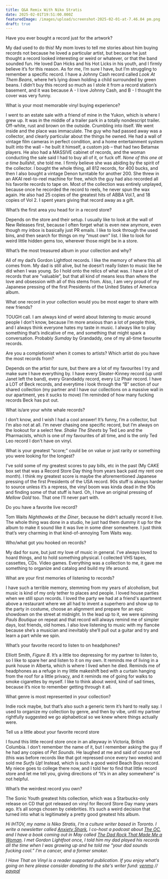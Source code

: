 ```yaml
---
title: Q&A Remix With Niko Stratis
date: 2025-02-01T19:51:00.000Z
featuredImage: /images/upload/screenshot-2025-02-01-at-7.46.04 pm.png
draft: true
---
```

Have you ever bought a record just for the artwork?

My dad used to do this! My mom loves to tell me stories about him buying records not because he loved a particular artist, but because he just thought a record looked interesting or weird or whatever, or that the band sounded fun. He loved Dan Hicks and his Hot Licks in his youth, and I firmly believe it’s for this reason. As for me, I’m sure I have, but I’m struggling to remember a specific record. I have a Johnny Cash record called *Look At Them Beans*, where he’s lying down holding a child surrounded by green beans. I didn’t buy this record so much as I stole it from a record station’s basement, and it was because A - I love Johnny Cash, and B - I thought the cover was very funny.

What is your most memorable vinyl buying experience?

I went to an estate sale with a friend of mine in the Yukon, which is where I grew up. It was in the middle of a trailer park in a totally nondescript trailer. Off-white, rust and brown on the outside. Crumbling into itself. We went inside and the place was immaculate. The guy who had passed away was a collector, and clearly particular about the things he owned. He had a wall of vintage film cameras in perfect condition, and a home entertainment system built into the wall – he built it himself, a custom job – that had two Betamax players. He also had a MASSIVE cabinet of records, and the woman conducting the sale said I had to buy all of it, or fuck off. *None of this one at a time bullshit*, she told me. I firmly believe she was abiding by the spirit of the collector. I bought the whole thing, all 812 records, for 400 bucks, and then I also bought a vintage Denon turntable for another 200. She threw in an AKAI reel-to-reel machine for free, which the guy had also recorded all his favorite records to tape on. Most of the collection was entirely unplayed, because once he recorded the record to reels, he never spun the wax again. He also had 25 copies of the greatest hits of ABBA Vol.1, and 18 copies of Vol 2. I spent years giving that record away as a gift.

What’s the first area you head for in a record store?

Depends on the store and their setup. I usually like to look at the wall of New Releases first, because I often forget what is even new anymore, even though my inbox is basically just PR emails. I like to look through the used bins, and then search for things on my “must own” list. I like to look for weird little hidden gems too, wherever those might be in a store.

What’s the most treasured album in your collection and why?

All of my dad’s Gordon Lightfoot records. I like the memory of where this all comes from. My dad is still alive, but he doesn’t really listen to music like he did when I was young. So I hold onto the relics of what was. I have a lot of records that are “valuable”, but that all kind of means less than where the love and obsession with all of this stems from. Also, I am very proud of my Japanese pressing of the first Presidents of the United States of America album.

What one record in your collection would you be most eager to share with new friends?

TOUGH call. I am always kind of weird about listening to music around people I don’t know, because I’m more anxious than a lot of people think, and I always think everyone hates my taste in music. I always like to play something that’s indicative of me, and something that might spark a conversation. Probably *Sumday* by Grandaddy, one of my all-time favourite records.

Are you a completionist when it comes to artists? Which artist do you have the most records from?

Depends on the artist for sure, but there are a lot of my favourites I try and make sure I have everything by. I have every Sleater-Kinney record (up until Janet left the band), every Grandaddy record, every Liz Phair record. I have a LOT of Beck records, and everytime i look through the “B” section of our shared collection (my partner and I have our collections on a massive wall in our apartment, yes it sucks to move) I’m reminded of how many fucking records Beck has put out.

What is/are your white whale records?

I don’t know, and I wish I had a cool answer! It’s funny, I’m a collector, but I’m also not at all. I’m never chasing one specific record, but I’m always on the lookout for a select few. *Shake The Sheets* by Ted Leo and the Pharmacists, which is one of my favourites of all time, and is the only Ted Leo record I don't have on vinyl.

What is your greatest “score;” could be on value or just rarity or something you were looking for the longest?

I’ve sold some of my greatest scores to pay bills, etc in the past (My CAKE box set that was a Record Store Day thing from years back paid my rent one month). I think my greatest score is maybe the aforementioned Japanese pressing of the first Presidents of the USA record. 90s stuff is always harder to source unless it’s a repress, the vinyl boom was kinda dead in the 90s and finding some of that stuff is hard. Oh, I have an original pressing of *Mellow Gold* too. That one I’ll never part with.

Do you have a favorite live record?

Tom Waits *Nighthawks at the Diner*, because he didn’t actually record it live. The whole thing was done in a studio, he just had them dummy it up for the album to make it sound like it was live in some diner somewhere. I just think that’s very charming in that kind-of-annoying Tom Waits way.

Who/what got you hooked on records?

My dad for sure, but just my love of music in general. I’ve always loved to hoard things, and to hold something physical. I collected VHS tapes, cassettes, CDs. Video games. Everything was a collection to me, it gave me something to organize and catalog and build my life around.

What are your first memories of listening to records?

I have such a terrible memory, stemming from my years of alcoholism, but music is kind of my only tether to places and people. I loved house parties when we still spun records. I loved the party we had at a friend's apartment above a restaurant where we all had to invent a superhero and show up to the party in costume, choose an alignment and prepare for an epic showdown on the street at midnight. In the lead up to it, we were spinning *Pauls Boutique* on repeat and that record will always remind me of simpler days, lost friends, old homes. I also love listening to music with my fiancée because she’s a musician and inevitably she’ll pull out a guitar and try and learn a part while we spin.

What’s your favorite record to listen to on headphones?

Elliott Smith, *Figure 8*. It’s a little too depressing for my partner to listen to, so I like to spare her and listen to it on my own. It reminds me of living in a punk house in Alberta, which is where I lived when he died. Reminds me of headphones as a refuge in my little makeshift bed with a curtain hanging from the roof for a little privacy, and it reminds me of going for walks to smoke cigarettes by myself. I like to think about weird, kind of sad times, because it’s nice to remember getting through it all.

What genre is most represented in your collection?

Indie rock maybe, but that’s also such a generic term it’s hard to really say. I used to organize my collection by genre, and then by vibe, until my partner rightfully suggested we go alphabetical so we knew where things actually were.

Tell us a little about your favorite record store

I found this little record store once in an alleyway in Victoria, British Columbia. I don’t remember the name of it, but I remember asking the guy if he had any copies of *Pet Sounds*. He laughed at me and said of course not (this was before records like that got repressed once every two weeks) and sold me *Surfs Up*! Instead, which is such a good weird Beach Boys record. My niece goes to college there now, and I told her to find that little record store and let me tell you, giving directions of “it’s in an alley somewhere” is not helpful.

What’s the weirdest record you own?

The Sonic Youth greatest hits collection, which was a Starbucks-only release on CD that got released on vinyl for Record Store Day many years ago. It’s all songs chosen by celebrities. It’s such a weird decision that turned into what is legitimately a pretty good greatest hits album.

*Hi IHTOV, my name is Niko Stratis, I’m a culture writer based in Toronto. I write a newsletter called [Anxiety Shark](https://www.anxietyshark.ca/), I co-host a podcast about [The OC](https://podcasts.apple.com/ca/podcast/the-oc-again/id1772578270), and I have a book coming out in May called [The Dad Rock That Made Me a Woman](https://utpress.utexas.edu/9781477331484/). I met Gordon Lightfoot once, I told him my dad played his records all the time when I was growing up and he told me “your dad sounds fucking cool.” I’m a cancer, and a former smoker.*

*I Have That on Vinyl is a reader supported publication. If you enjoy what's going on here please consider donating to the site's writer fund: [venmo](https://account.venmo.com/u/Michele-Catalano2659) // [paypal](https://www.paypal.com/paypalme/goingitaloneny?country.x=US&locale.x=en_US)*
